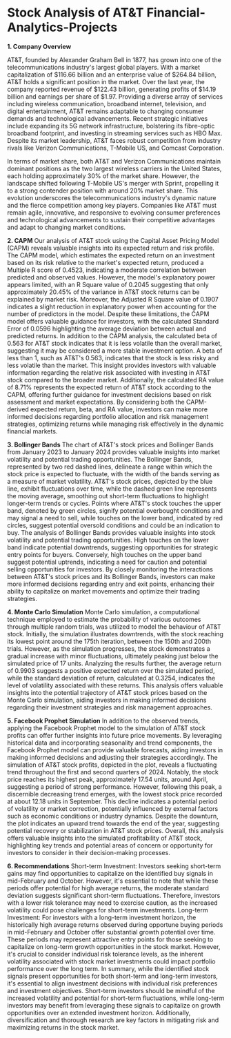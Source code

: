 # Stock Analysis of AT&T Financial-Analytics-Projects

**1.	Company Overview**

AT&T, founded by Alexander Graham Bell in 1877, has grown into one of the telecommunications industry's largest global players. With a market capitalization of $116.66 billion and an enterprise value of $264.84 billion, AT&T holds a significant position in the market. Over the last year, the company reported revenue of $122.43 billion, generating profits of $14.19 billion and earnings per share of $1.97. Providing a diverse array of services including wireless communication, broadband internet, television, and digital entertainment, AT&T remains adaptable to changing consumer demands and technological advancements. Recent strategic initiatives include expanding its 5G network infrastructure, bolstering its fibre-optic broadband footprint, and investing in streaming services such as HBO Max. Despite its market leadership, AT&T faces robust competition from industry rivals like Verizon Communications, T-Mobile US, and Comcast Corporation.

In terms of market share, both AT&T and Verizon Communications maintain dominant positions as the two largest wireless carriers in the United States, each holding approximately 30% of the market share. However, the landscape shifted following T-Mobile US's merger with Sprint, propelling it to a strong contender position with around 20% market share. This evolution underscores the telecommunications industry's dynamic nature and the fierce competition among key players. Companies like AT&T must remain agile, innovative, and responsive to evolving consumer preferences and technological advancements to sustain their competitive advantages and adapt to changing market conditions.

**2.	CAPM**
Our analysis of AT&T stock using the Capital Asset Pricing Model (CAPM) reveals valuable insights into its expected return and risk profile. The CAPM model, which estimates the expected return on an investment based on its risk relative to the market's expected return, produced a Multiple R score of 0.4523, indicating a moderate correlation between predicted and observed values. However, the model's explanatory power appears limited, with an R Square value of 0.2045 suggesting that only approximately 20.45% of the variance in AT&T stock returns can be explained by market risk. Moreover, the Adjusted R Square value of 0.1907 indicates a slight reduction in explanatory power when accounting for the number of predictors in the model. Despite these limitations, the CAPM model offers valuable guidance for investors, with the calculated Standard Error of 0.0596 highlighting the average deviation between actual and predicted returns.
In addition to the CAPM analysis, the calculated beta of 0.563 for AT&T stock indicates that it is less volatile than the overall market, suggesting it may be considered a more stable investment option. A beta of less than 1, such as AT&T's 0.563, indicates that the stock is less risky and less volatile than the market. This insight provides investors with valuable information regarding the relative risk associated with investing in AT&T stock compared to the broader market. Additionally, the calculated RA value of 8.71% represents the expected return of AT&T stock according to the CAPM, offering further guidance for investment decisions based on risk assessment and market expectations. By considering both the CAPM-derived expected return, beta, and RA value, investors can make more informed decisions regarding portfolio allocation and risk management strategies, optimizing returns while managing risk effectively in the dynamic financial markets.

**3.	Bollinger Bands**
The chart of AT&T's stock prices and Bollinger Bands from January 2023 to January 2024 provides valuable insights into market volatility and potential trading opportunities. The Bollinger Bands, represented by two red dashed lines, delineate a range within which the stock price is expected to fluctuate, with the width of the bands serving as a measure of market volatility. AT&T's stock prices, depicted by the blue line, exhibit fluctuations over time, while the dashed green line represents the moving average, smoothing out short-term fluctuations to highlight longer-term trends or cycles. Points where AT&T's stock touches the upper band, denoted by green circles, signify potential overbought conditions and may signal a need to sell, while touches on the lower band, indicated by red circles, suggest potential oversold conditions and could be an indication to buy.
The analysis of Bollinger Bands provides valuable insights into stock volatility and potential trading opportunities. High touches on the lower band indicate potential downtrends, suggesting opportunities for strategic entry points for buyers. Conversely, high touches on the upper band suggest potential uptrends, indicating a need for caution and potential selling opportunities for investors. By closely monitoring the interactions between AT&T's stock prices and its Bollinger Bands, investors can make more informed decisions regarding entry and exit points, enhancing their ability to capitalize on market movements and optimize their trading strategies.

**4.	Monte Carlo Simulation**
Monte Carlo simulation, a computational technique employed to estimate the probability of various outcomes through multiple random trials, was utilized to model the behaviour of AT&T stock. Initially, the simulation illustrates downtrends, with the stock reaching its lowest point around the 175th iteration, between the 150th and 200th trials. However, as the simulation progresses, the stock demonstrates a gradual increase with minor fluctuations, ultimately peaking just below the simulated price of 17 units. Analyzing the results further, the average return of 0.9903 suggests a positive expected return over the simulated period, while the standard deviation of return, calculated at 0.3254, indicates the level of volatility associated with these returns. This analysis offers valuable insights into the potential trajectory of AT&T stock prices based on the Monte Carlo simulation, aiding investors in making informed decisions regarding their investment strategies and risk management approaches. 

**5.	Facebook Prophet Simulation**
In addition to the observed trends, applying the Facebook Prophet model to the simulation of AT&T stock profits can offer further insights into future price movements. By leveraging historical data and incorporating seasonality and trend components, the Facebook Prophet model can provide valuable forecasts, aiding investors in making informed decisions and adjusting their strategies accordingly.
The simulation of AT&T stock profits, depicted in the plot, reveals a fluctuating trend throughout the first and second quarters of 2024. Notably, the stock price reaches its highest peak, approximately 17.54 units, around April, suggesting a period of strong performance. However, following this peak, a discernible decreasing trend emerges, with the lowest stock price recorded at about 12.18 units in September. This decline indicates a potential period of volatility or market correction, potentially influenced by external factors such as economic conditions or industry dynamics. Despite the downturn, the plot indicates an upward trend towards the end of the year, suggesting potential recovery or stabilization in AT&T stock prices. Overall, this analysis offers valuable insights into the simulated profitability of AT&T stock, highlighting key trends and potential areas of concern or opportunity for investors to consider in their decision-making processes.

**6.	Recommendations**
Short-term Investment: Investors seeking short-term gains may find opportunities to capitalize on the identified buy signals in mid-February and October. However, it's essential to note that while these periods offer potential for high average returns, the moderate standard deviation suggests significant short-term fluctuations. Therefore, investors with a lower risk tolerance may need to exercise caution, as the increased volatility could pose challenges for short-term investments.
Long-term Investment: For investors with a long-term investment horizon, the historically high average returns observed during opportune buying periods in mid-February and October offer substantial growth potential over time. These periods may represent attractive entry points for those seeking to capitalize on long-term growth opportunities in the stock market. However, it's crucial to consider individual risk tolerance levels, as the inherent volatility associated with stock market investments could impact portfolio performance over the long term.
In summary, while the identified stock signals present opportunities for both short-term and long-term investors, it's essential to align investment decisions with individual risk preferences and investment objectives. Short-term investors should be mindful of the increased volatility and potential for short-term fluctuations, while long-term investors may benefit from leveraging these signals to capitalize on growth opportunities over an extended investment horizon. Additionally, diversification and thorough research are key factors in mitigating risk and maximizing returns in the stock market.



